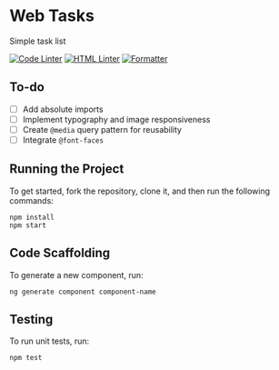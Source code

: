 # Web Tasks

Simple task list

[![Code Linter](https://img.shields.io/badge/ESLint-6358D4?style=flat&logo=eslint&label=Code%20Linter)](https://github.com/eslint/eslint)
[![HTML Linter](https://img.shields.io/badge/HTMLHint-EF503F?style=flat&logo=html5&label=HTML%20Linter)](https://github.com/htmlhint/HTMLHint)
[![Formatter](https://img.shields.io/badge/Prettier-BF85BF?style=flat&logo=prettier&label=Formatter)](https://github.com/prettier/prettier)

## To-do

- [ ] Add absolute imports
- [ ] Implement typography and image responsiveness
- [ ] Create `@media` query pattern for reusability
- [ ] Integrate `@font-faces`

## Running the Project

To get started, fork the repository, clone it, and then run the following commands:

    npm install
    npm start

## Code Scaffolding

To generate a new component, run:

    ng generate component component-name

## Testing

To run unit tests, run:

    npm test
